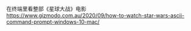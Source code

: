 在终端里看整部《星球大战》电影 https://www.gizmodo.com.au/2020/09/how-to-watch-star-wars-ascii-command-prompt-windows-10-mac/ 